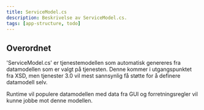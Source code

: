 ```yaml
---
title: ServiceModel.cs
description: Beskrivelse av ServiceModel.cs.
tags: [app-structure, todo]
---
```


## Overordnet

'ServiceModel.cs' er tjenestemodellen som automatisk genereres fra datamodellen som er valgt
på tjenesten. Denne kommer i utgangspunktet fra XSD, men tjenester 3.0 vil mest sannsynlig
få støtte for å definere datamodell selv.

Runtime vil populere datamodellen med data fra GUI og forretningsregler vil kunne jobbe mot 
denne modellen.  

